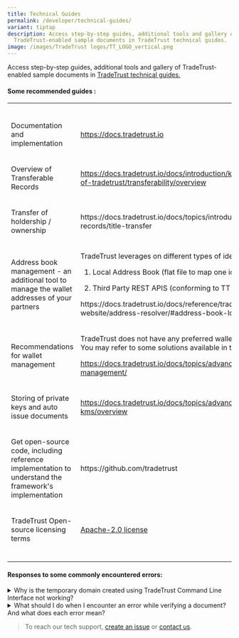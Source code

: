 ```yaml
---
title: Technical Guides
permalink: /developer/technical-guides/
variant: tiptap
description: Access step-by-step guides, additional tools and gallery of
  TradeTrust-enabled sample documents in TradeTrust technical guides.
image: /images/TradeTrust logos/TT_LOGO_vertical.png
---
```

<p>Access step-by-step guides, additional tools and gallery of TradeTrust-enabled
sample documents in&nbsp;<a href="https://docs.tradetrust.io/" rel="noopener noreferrer nofollow" target="_blank">TradeTrust technical guides.</a>
</p>
<h4>Some recommended guides :</h4>
<table style="minWidth: 50px">
<colgroup>
<col>
<col>
</colgroup>
<tbody>
<tr>
<td rowspan="1" colspan="1">
<p></p>
</td>
<td rowspan="1" colspan="1">
<p></p>
</td>
</tr>
<tr>
<td rowspan="1" colspan="1">
<p>Documentation and implementation</p>
</td>
<td rowspan="1" colspan="1">
<p><a href="https://docs.tradetrust.io" rel="noopener noreferrer nofollow" target="_blank">https://docs.tradetrust.io</a>
</p>
</td>
</tr>
<tr>
<td rowspan="1" colspan="1">
<p>Overview of Transferable Records</p>
</td>
<td rowspan="1" colspan="1">
<p><a href="https://docs.tradetrust.io/docs/introduction/key-components-of-tradetrust/transferability/overview" rel="noopener noreferrer nofollow" target="_blank">https://docs.tradetrust.io/docs/introduction/key-components-of-tradetrust/transferability/overview</a>
</p>
</td>
</tr>
<tr>
<td rowspan="1" colspan="1">
<p>Transfer of holdership / ownership</p>
</td>
<td rowspan="1" colspan="1">
<p><a rel="noopener noreferrer nofollow" target="_blank">https://docs.tradetrust.io/docs/topics/introduction/transferable-records/title-transfer</a>
</p>
</td>
</tr>
<tr>
<td rowspan="1" colspan="1">
<p>Address book management - an additional tool to manage the wallet addresses
of your partners</p>
</td>
<td rowspan="1" colspan="1">
<p>TradeTrust leverages on different types of identifier resolvers:</p>
<ol data-tight="true" class="tight">
<li>
<p>Local Address Book (flat file to map one identifer to another)</p>
</li>
<li>
<p>Third Party REST APIS (conforming to TT specs)</p>
</li>
</ol>
<p></p>
<p><a rel="noopener noreferrer nofollow" target="_blank">https://docs.tradetrust.io/docs/reference/tradetrust-website/address-resolver/#address-book-local</a>
</p>
</td>
</tr>
<tr>
<td rowspan="1" colspan="1">
<p>Recommendations for wallet management</p>
</td>
<td rowspan="1" colspan="1">
<p>TradeTrust does not have any preferred wallet management. You may refer
to some solutions available in the market:</p>
<p><a href="https://docs.tradetrust.io/docs/topics/advanced/wallet-management/" rel="noopener noreferrer nofollow" target="_blank"><u>https://docs.tradetrust.io/docs/topics/advanced/wallet-management/</u></a>
</p>
</td>
</tr>
<tr>
<td rowspan="1" colspan="1">
<p>Storing of private keys and auto issue documents</p>
</td>
<td rowspan="1" colspan="1">
<p><a href="https://docs.tradetrust.io/docs/topics/advanced/aws-kms/overview" rel="noopener noreferrer nofollow" target="_blank">https://docs.tradetrust.io/docs/topics/advanced/aws-kms/overview</a>
</p>
</td>
</tr>
<tr>
<td rowspan="1" colspan="1">
<p>Get open-source code, including reference implementation to understand
the framework's implementation</p>
</td>
<td rowspan="1" colspan="1">
<p><a rel="noopener noreferrer nofollow" target="_blank">https://github.com/tradetrust</a>
</p>
</td>
</tr>
<tr>
<td rowspan="1" colspan="1">
<p>TradeTrust Open-source licensing terms</p>
</td>
<td rowspan="1" colspan="1">
<p><a href="https://github.com/TradeTrust/tradetrust-website?tab=Apache-2.0-1-ov-file#readme" rel="noopener noreferrer nofollow" target="_blank">Apache-2.0 license</a>
</p>
</td>
</tr>
<tr>
<td rowspan="1" colspan="1">
<p></p>
</td>
<td rowspan="1" colspan="1">
<p></p>
</td>
</tr>
</tbody>
</table>
<p></p>
<h4>Responses to some commonly encountered errors:</h4>
<div data-type="detailGroup" class="isomer-accordion isomer-accordion-white">
<details class="isomer-details">
<summary>Why is the temporary domain created using TradeTrust Command Line Interface
not working?</summary>
<div data-type="detailsContent" class="isomer-details-content">
<p>The temporary domain is only valid for 24 hours.</p>
</div>
</details>
<details class="isomer-details">
<summary>What should I do when I encounter an error while verifying a document?
And what does each error mean?</summary>
<div data-type="detailsContent" class="isomer-details-content">
<p>There are mainly three types of errors that can occur when verifying a
document:</p>
<ol data-tight="true" class="tight">
<li>
<p><u>Document not issued:</u> TradeTrust checks that the document has been
issued and that its issuance status is in good standing. This error occurs
if the issuer revokes the document or if it has not been issued.</p>
</li>
<li>
<p><u>Document issuer's identity is invalid</u>: TradeTrust validates the
the issuer's idenity. This error occurs if the document was issued by someone
whose identity could not be verified.</p>
</li>
<li>
<p><u>Document has been tampered with</u>: TradeTrust ensures that the document's
contents remain unchanged since its creation, except for data removed using
the built-in obfuscation mechanism. This error occurs if the document's
content has been modified.</p>
</li>
</ol>
<p>If you encounter any of these errors, please contact the <strong>document issuer</strong> for
assistance.</p>
<p></p>
</div>
</details>
</div>
<p></p>
<blockquote>
<p>To reach our tech support, <a href="https://github.com/TradeTrust/tradetrust-core/issues" rel="noopener noreferrer nofollow" target="_blank">create an issue</a> or
<a href="https://form.gov.sg/635f32c5001b2d0011fff09b" rel="noopener noreferrer nofollow" target="_blank">contact us</a>.</p>
</blockquote>
<p></p>
<p></p>
<p></p>